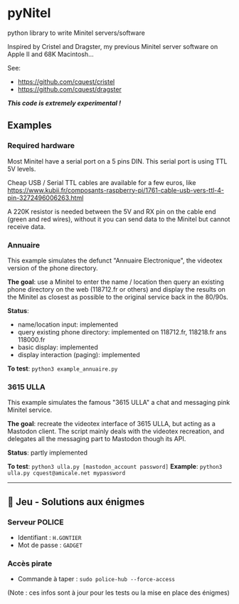 # pyNitel
python library to write Minitel servers/software

Inspired by Cristel and Dragster, my previous Minitel server software on Apple II and 68K Macintosh...

See:
- https://github.com/cquest/cristel
- https://github.com/cquest/dragster

***This code is extremely experimental !***

## Examples

### Required hardware

Most Minitel have a serial port on a 5 pins DIN. This serial port is using TTL 5V levels.

Cheap USB / Serial TTL cables are available for a few euros, like https://www.kubii.fr/composants-raspberry-pi/1761-cable-usb-vers-ttl-4-pin-3272496006263.html

A 220K resistor is needed between the 5V and RX pin on the cable end (green and red wires), without it you can send data to the Minitel but cannot receive data.


### Annuaire

This example simulates the defunct "Annuaire Electronique", the videotex version of the phone directory.

**The goal**: use a Minitel to enter the name / location then query an existing phone directory on the web (118712.fr or others) and display the results on the Minitel as closest as possible to the original service back in the 80/90s.

**Status**:
- name/location input: implemented
- query existing phone directory: implemented on 118712.fr, 118218.fr ans 118000.fr
- basic display: implemented
- display interaction (paging): implemented

**To test**: `python3 example_annuaire.py`


### 3615 ULLA

This example simulates the famous "3615 ULLA" a chat and messaging pink Minitel service.

**The goal**: recreate the videotex interface of 3615 ULLA, but acting as a Mastodon client. The script mainly deals with the videotex recreation, and delegates all the messaging part to Mastodon though its API.

**Status**: partly implemented

**To test**: `python3 ulla.py [mastodon_account password]`
**Example**: `python3 ulla.py cquest@amicale.net mypassword`

---

## 🔐 Jeu - Solutions aux énigmes

### Serveur POLICE
- Identifiant : `H.GONTIER`
- Mot de passe : `GADGET`

### Accès pirate
- Commande à taper : `sudo police-hub --force-access`

(Note : ces infos sont à jour pour les tests ou la mise en place des énigmes)

